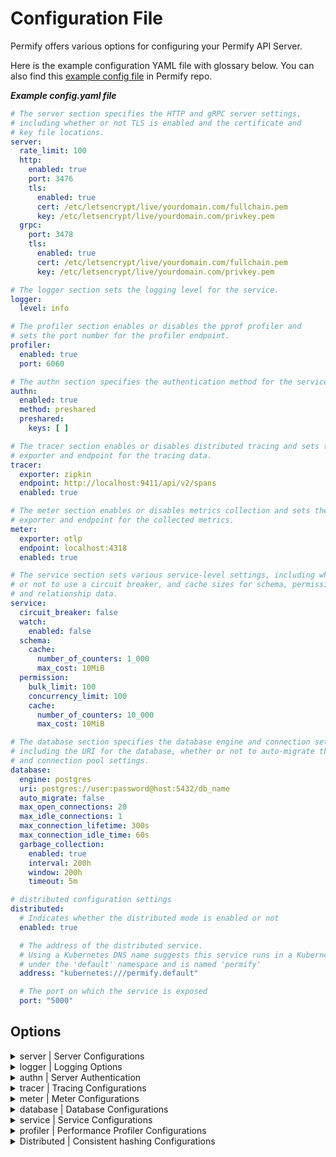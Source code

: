 # Configuration File

Permify offers various options for configuring your Permify API Server.

Here is the example configuration YAML file with glossary below. You can also find
this [example config file](https://github.com/Permify/permify/blob/master/example.config.yaml) in Permify repo.

***Example config.yaml file***

```yaml
# The server section specifies the HTTP and gRPC server settings,
# including whether or not TLS is enabled and the certificate and
# key file locations.
server:
  rate_limit: 100
  http:
    enabled: true
    port: 3476
    tls:
      enabled: true
      cert: /etc/letsencrypt/live/yourdomain.com/fullchain.pem
      key: /etc/letsencrypt/live/yourdomain.com/privkey.pem
  grpc:
    port: 3478
    tls:
      enabled: true
      cert: /etc/letsencrypt/live/yourdomain.com/fullchain.pem
      key: /etc/letsencrypt/live/yourdomain.com/privkey.pem

# The logger section sets the logging level for the service.
logger:
  level: info

# The profiler section enables or disables the pprof profiler and
# sets the port number for the profiler endpoint.
profiler:
  enabled: true
  port: 6060

# The authn section specifies the authentication method for the service.
authn:
  enabled: true
  method: preshared
  preshared:
    keys: [ ]

# The tracer section enables or disables distributed tracing and sets the
# exporter and endpoint for the tracing data.
tracer:
  exporter: zipkin
  endpoint: http://localhost:9411/api/v2/spans
  enabled: true

# The meter section enables or disables metrics collection and sets the
# exporter and endpoint for the collected metrics.
meter:
  exporter: otlp
  endpoint: localhost:4318
  enabled: true

# The service section sets various service-level settings, including whether
# or not to use a circuit breaker, and cache sizes for schema, permission,
# and relationship data.
service:
  circuit_breaker: false
  watch:
    enabled: false
  schema:
    cache:
      number_of_counters: 1_000
      max_cost: 10MiB
  permission:
    bulk_limit: 100
    concurrency_limit: 100
    cache:
      number_of_counters: 10_000
      max_cost: 10MiB

# The database section specifies the database engine and connection settings,
# including the URI for the database, whether or not to auto-migrate the database,
# and connection pool settings.
database:
  engine: postgres
  uri: postgres://user:password@host:5432/db_name
  auto_migrate: false
  max_open_connections: 20
  max_idle_connections: 1
  max_connection_lifetime: 300s
  max_connection_idle_time: 60s
  garbage_collection:
    enabled: true
    interval: 200h
    window: 200h
    timeout: 5m

# distributed configuration settings
distributed:
  # Indicates whether the distributed mode is enabled or not
  enabled: true

  # The address of the distributed service.
  # Using a Kubernetes DNS name suggests this service runs in a Kubernetes cluster
  # under the 'default' namespace and is named 'permify'
  address: "kubernetes:///permify.default"

  # The port on which the service is exposed
  port: "5000"

```

## Options

<details><summary>server | Server Configurations</summary>
<p>

#### Definition

Server options to run Permify. (`grpc` and `http` available for now.)

#### Structure

```
├── server
    ├── rate_limit
    ├── (`grpc` or `http`)
    │   ├── enabled
    │   ├── port
    │   └── tls
    │       ├── enabled
    │       ├── cert
    │       └── key
```

#### Glossary

| Required | Argument                  | Default | Description                                                         |
|----------|---------------------------|---------|---------------------------------------------------------------------|
| [ ]      | rate_limit                | 100     | the maximum number of requests the server should handle per second. |
| [x]      | [ server_type ]           | -       | server option type can either be `grpc` or `http`.                  |
| [ ]      | enabled (for server type) | true    | switch option for server.                                           |
| [x]      | port                      | -       | port that server run on.                                            |
| [x]      | tls                       | -       | transport layer security options.                                   |
| [ ]      | enabled (for tls)         | false   | switch option for tls                                               |
| [ ]      | cert                      | -       | tls certificate path.                                               |
| [ ]      | key                       | -       | tls key pat                                                         |

#### ENV

| Argument                  | ENV                               | Type         |
|---------------------------|-----------------------------------|--------------|
| rate_limit                | PERMIFY_RATE_LIMIT                | int          |
| grpc-port                 | PERMIFY_GRPC_PORT                 | string       |
| grpc-tls-enabled          | PERMIFY_GRPC_TLS_ENABLED          | boolean      |
| grpc-tls-key-path         | PERMIFY_GRPC_TLS_KEY_PATH         | string       |
| grpc-tls-cert-path        | PERMIFY_GRPC_TLS_CERT_PATH        | string       |
| http-enabled              | PERMIFY_HTTP_ENABLED              | boolean      |
| http-port                 | PERMIFY_HTTP_PORT                 | string       |
| http-tls-key-path         | PERMIFY_HTTP_TLS_KEY_PATH         | string       |
| http-tls-cert-path        | PERMIFY_HTTP_TLS_CERT_PATH        | string       |
| http-cors-allowed-origins | PERMIFY_HTTP_CORS_ALLOWED_ORIGINS | string array |
| http-cors-allowed-headers | PERMIFY_HTTP_CORS_ALLOWED_HEADERS | string array |

</p>
</details>

<details><summary>logger | Logging Options</summary>
<p>

#### Definition

Real time logs of authorization. Permify uses [zerolog] as a logger.

[zerolog]: https://github.com/rs/zerolog

#### Structure

```
├── logger
    ├── level
```

#### Glossary

| Required | Argument | Default | Description                                      |
|----------|----------|---------|--------------------------------------------------|
| [x]      | level    | info    | logger levels: `error`, `warn`, `info` , `debug` |
| [x]      | output   | text    | logger output: `json`, `text`                    |

#### ENV

| Argument   | ENV                | Type   |
|------------|--------------------|--------|
| log-level  | PERMIFY_LOG_LEVEL  | string |
| log-output | PERMIFY_LOG_OUTPUT | string |

</p>
</details>

<details><summary>authn | Server Authentication</summary>
<p>

#### Definition

You can choose to authenticate users to interact with Permify API.

There are 2 authentication method you can choose:

* [Pre Shared Keys](#pre-shared-keys)
* [OpenID Connect](#openid-connect)

#### Pre Shared Keys

On this method, you must provide a pre shared keys in order to identify yourself.

#### Structure

```
├── authn
|   ├── method
|   ├── enabled
|   ├── preshared
|       ├── keys
```

#### Glossary

| Required | Argument | Default | Description                                                                                                          |
|----------|----------|---------|----------------------------------------------------------------------------------------------------------------------|
| [x]      | method   | -       | Authentication method can be either `oidc` or `preshared`.                                                           |
| [ ]      | enabled  | true    | switch option authentication config                                                                                  |
| [x]      | keys     | -       | Private key/keys for server authentication. Permify does not provide this key, so it must be generated by the users. |

#### ENV

| Argument             | ENV                          | Type         |
|----------------------|------------------------------|--------------|
| authn-enabled        | PERMIFY_AUTHN_ENABLED        | boolean      |
| authn-method         | PERMIFY_AUTHN_METHOD         | string       |
| authn-preshared-keys | PERMIFY_AUTHN_PRESHARED_KEYS | string array |

#### OpenID Connect

Permify supports OpenID Connect (OIDC). OIDC provides an identity layer on top of OAuth 2.0 to address the shortcomings
of using OAuth 2.0 for establishing identity.

With this authentication method, you be able to integrate your existing Identity Provider (IDP) to validate JSON Web
Tokens (JWTs) using JSON Web Keys (JWKs). By doing so, only trusted tokens from the IDP will be accepted for
authentication.

#### Structure

```
├── authn
|   ├── method
|   ├── enabled
|   ├── oidc
|       ├── issuer
|       ├── audience
```

#### Glossary

| Required | Argument | Default | Description                                                                                                                                                                             |
|----------|----------|---------|-----------------------------------------------------------------------------------------------------------------------------------------------------------------------------------------|
| [x]      | method   | -       | Authentication method can be either `oidc` or `preshared`.                                                                                                                              |
| [ ]      | enabled  | false   | switch option authentication config                                                                                                                                                     |
| [x]      | audience | -       | The audience identifies the intended recipients of the token, typically the API or resource server. It ensures tokens are used only by the authorized party.                            |
| [x]      | issuer   | -       | This is the URL of the provider that is responsible for authenticating users. You will use this URL to discover information about the provider in step 1 of the authentication process. |

#### ENV

| Argument            | ENV                         | Type    |
|---------------------|-----------------------------|---------|
| authn-enabled       | PERMIFY_AUTHN_ENABLED       | boolean |
| authn-method        | PERMIFY_AUTHN_METHOD        | string  |
| authn-oidc-issuer   | PERMIFY_AUTHN_OIDC_ISSUER   | string  |
| authn-oidc-audience | PERMIFY_AUTHN_OIDC_AUDIENCE | string  |

</p>
</details>


<details><summary>tracer | Tracing Configurations</summary>
<p>

#### Definition

Permify integrated with [jaeger], [otlp], [signoz], and [zipkin] tacing tools to analyze performance and behavior of
your
authorization when using Permify.

#### Structure

```
├── tracer
|   ├── exporter
|   ├── endpoint
|   ├── enabled
|   ├── insecure
|   ├── urlpath
```

#### Glossary

| Required | Argument | Default | Description                                                                                                                   |
|----------|----------|---------|-------------------------------------------------------------------------------------------------------------------------------|
| [x]      | exporter | -       | Tracer exporter, the options are `jaeger`, `otlp`, `signoz`, and `zipkin`.                                                    |
| [x]      | endpoint | -       | export uri for tracing data.                                                                                                  |
| [ ]      | enabled  | false   | switch option for tracing.                                                                                                    |
| [ ]      | urlpath  |         | allows one to override the default URL path for otlp, used for sending traces. If unset, default ("/v1/traces") will be used. |
| [ ]      | insecure | false   | Whether to use HTTP instead of HTTPs for exporting the traces.                                                                |

#### ENV

| Argument        | ENV                     | Type    |
|-----------------|-------------------------|---------|
| tracer-enabled  | PERMIFY_TRACER_ENABLED  | boolean |
| tracer-exporter | PERMIFY_TRACER_EXPORTER | string  |
| tracer-endpoint | PERMIFY_TRACER_ENDPOINT | string  |
| tracer-urlpath  | PERMIFY_TRACER_URL_PATH | string  |
| tracer-insecure | PERMIFY_TRACER_INSECURE | boolean |

</p>
</details>

<details><summary>meter | Meter Configurations</summary>
<p>

#### Definition

Configuration for observing metrics; check count, cache check count and session information; Permify version, hostname,
os, arch.

#### Structure

```
├── meter
|   ├── exporter
|   ├── endpoint
|   ├── enabled
|   ├── insecure
|   ├── urlpath
```

#### Glossary

| Required | Argument | Default | Description                                                  |
|----------|----------|---------|--------------------------------------------------------------|
| [x]      | exporter | -       | [otpl](https://opentelemetry.io/docs/collector/) is default. |
| [x]      | endpoint | -       | export uri for metric observation                            |
| [ ]      | enabled  | true    | switch option for meter tracing.                             |

#### ENV

| Argument       | ENV                    | Type    |
|----------------|------------------------|---------|
| meter-enabled  | PERMIFY_METER_ENABLED  | boolean |
| meter-exporter | PERMIFY_METER_EXPORTER | string  |
| meter-endpoint | PERMIFY_METER_ENDPOINT | string  |
| meter-urlpath  | PERMIFY_METER_URL_PATH | string  |
| meter-insecure | PERMIFY_METER_INSECURE | boolean |

</p>
</details>

<details><summary>database | Database Configurations</summary>
<p>

#### Definition

Configurations for the database that points out where your want to store your authorization data (relation tuples,
audits, decision logs, authorization model)

#### Structure

```
├── database
|   ├── engine
|   ├── uri
|   ├── auto_migrate
|   ├── max_open_connections
|   ├── max_idle_connections
|   ├── max_connection_lifetime
|   ├── max_connection_idle_time
|   ├──garbage_collection
|       ├──enable: true
|       ├──interval: 3m
|       ├──timeout: 3m
|       ├──window: 720h
```

#### Glossary

| Required | Argument                        | Default | Description                                                                                                       |
|----------|---------------------------------|---------|-------------------------------------------------------------------------------------------------------------------|
| [x]      | engine                          | memory  | Data source. Permify supports **PostgreSQL**(`'postgres'`) for now. Contact with us for your preferred database.  |
| [x]      | uri                             | -       | Uri of your data source.                                                                                          |
| [ ]      | auto_migrate                    | true    | When its configured as false migrating flow won't work.                                                           |                                           
| [ ]      | max_open_connections            | 20      | Configuration parameter determines the maximum number of concurrent connections to the database that are allowed. |
| [ ]      | max_idle_connections            | 1       | Determines the maximum number of idle connections that can be held in the connection pool.                        |
| [ ]      | max_connection_lifetime         | 300s    | Determines the maximum lifetime of a connection in seconds.                                                       |                 
| [ ]      | max_connection_idle_time        | 60s     | Determines the maximum time in seconds that a connection can remain idle before it is closed.                     |                
| [ ]      | enable (for garbage collection) | false   | Switch option for garbage collection.                                                                             |               
| [ ]      | interval                        | 3m      | Determines the run period of a Garbage Collection operation.                                                      |              
| [ ]      | timeout                         | 3m      | Sets the duration of the Garbage Collection timeout.                                                              |             
| [ ]      | window                          | 720h    | Determines how much backward cleaning the Garbage Collection process will perform.                                |                     

#### ENV

| Argument                             | ENV                                          | Type     |
|--------------------------------------|----------------------------------------------|----------|
| database-engine                      | PERMIFY_DATABASE_ENGINE                      | string   |
| database-uri                         | PERMIFY_DATABASE_URI                         | string   |
| database-auto-migrate                | PERMIFY_DATABASE_AUTO_MIGRATE                | boolean  |
| database-max-open-connections        | PERMIFY_DATABASE_MAX_OPEN_CONNECTIONS        | int      |
| database-max-idle-connections        | PERMIFY_DATABASE_MAX_IDLE_CONNECTIONS        | int      |
| database-max-connection-lifetime     | PERMIFY_DATABASE_MAX_CONNECTION_LIFETIME     | duration |
| database-max-connection-idle-time    | PERMIFY_DATABASE_MAX_CONNECTION_IDLE_TIME    | duration |
| database-garbage-collection-enabled  | PERMIFY_DATABASE_GARBAGE_ENABLED             | boolean  |
| database-garbage-collection-interval | PERMIFY_DATABASE_GARBAGE_COLLECTION_INTERVAL | duration |
| database-garbage-collection-timeout  | PERMIFY_DATABASE_GARBAGE_COLLECTION_TIMEOUT  | duration |
| database-garbage-collection-window   | PERMIFY_DATABASE_GARBAGE_COLLECTION_WINDOW   | duration |

</p>
</details>

<details><summary>service | Service Configurations</summary>
<p>

#### Definition

Configurations for the permify service and how it should behave. You can configure the circuit breaker pattern,
configuration watcher, and service specific options for permission and schema services (rate limiting, concurrency
limiting, cache size).

#### Structure

```
├── service
|   ├── circuit_breaker
|   ├── watch:
|   |   ├── enabled
|   ├── schema:
|   |   ├── cache:
|   |   |   ├── number_of_counters
|   |   |   ├── max_cost
|   |   permission:
|   |   |   ├── bulk_limit
|   |   |   ├── concurrency_limit
|   |   |   ├── cache:
|   |   |   |   ├── number_of_counters
|   |   |   |   ├── max_cost
```

#### Glossary

| Required | Argument                        | Default | Description                                       |
|----------|---------------------------------|---------|---------------------------------------------------|
| [ ]      | circuit_breaker                 | false   | switch option to use the circuit breaker pattern. |
| [ ]      | watch                           | false   | switch option for configuration watcher.          |
| [ ]      | schema.cache.number_of_counters | 1_000   | number of counters for schema service.            |
| [ ]      | schema.cache.max_cost           | 10MiB   | max cost for schema cache.                        |
| [ ]      | permission.bulk_limit           | 100     | bulk operations limit for permission service.     |
| [ ]      | permission.concurrency_limit    | 100     | concurrency limit for permission service.         |
| [ ]      | permission.cache.max_cost       | 10MiB   | max cost for permission service.                  |

#### ENV

| Argument                                | ENV                                             | Type    |
|-----------------------------------------|-------------------------------------------------|---------|
| service-circuit-breaker                 | PERMIFY_SERVICE_CIRCUIT_BREAKER                 | boolean |
| service-watch-enabled                   | PERMIFY_SERVICE_WATCH_ENABLED                   | boolean |
| service-schema-cache-number-of-counters | PERMIFY_SERVICE_SCHEMA_CACHE_NUMBER_OF_COUNTERS | int     |
| service-schema-cache-max-cost           | PERMIFY_SERVICE_SCHEMA_CACHE_MAX_COST           | int     |
| service-permission-bulk-limit           | PERMIFY_SERVICE_PERMISSION_BULK_LIMIT           | int     |
| service-permission-concurrency-limit    | PERMIFY_SERVICE_PERMISSION_CONCURRENCY_LIMIT    | int     |
| service-permission-cache-max-cost       | PERMIFY_SERVICE_PERMISSION_CACHE_MAX_COST       | int     |

</p>
</details>

<details><summary>profiler | Performance Profiler Configurations</summary>
<p>

#### Definition

pprof is a performance profiler for Go programs. It allows developers to analyze and understand the performance
characteristics of their code by generating detailed profiles of program execution

#### Structure

```
├── profiler
|   ├── enabled
|   ├── port
```

#### Glossary

| Required | Argument | Default | Description                                   |
|----------|----------|---------|-----------------------------------------------|
| [ ]      | enabled  | true    | switch option for profiler.                   |
| [x]      | port     | -       | port that profiler runs on *(default: 6060)*. |

#### ENV

| Argument         | ENV                      | Type    |
|------------------|--------------------------|---------|
| profiler-enabled | PERMIFY_PROFILER_ENABLED | boolean |
| profiler-port    | PERMIFY_PROFILER_PORT    | string  |

</p>
</details>

<details><summary>Distributed | Consistent hashing Configurations</summary>
<p>

#### Definition

A consistent hashing ring ensures data distribution that minimizes reorganization when nodes are added or removed,
improving scalability and performance in distributed systems."

#### Structure

```
├── distributed
|   ├── enabled
|   ├── address
|   ├── port
```

#### Glossary

| Required | Argument | Default | Description                          |
|----------|----------|---------|--------------------------------------|
| [x]      | enabled  | false   | switch option for distributed.       |
| []       | address  | -       | address of the distributed service   |
| []       | port     | 5000    | port on which the service is exposed |

#### ENV

| Argument            | ENV                         | Type    |
|---------------------|-----------------------------|---------|
| distributed-enabled | PERMIFY_DISTRIBUTED_ENABLED | boolean |
| distributed-address | PERMIFY_DISTRIBUTED_ADDRESS | string  |
| distributed-port    | PERMIFY_DISTRIBUTED_PORT    | string  |

</p>
</details>

[jaeger]: https://www.jaegertracing.io/

[otlp]: https://opentelemetry.io/

[zipkin]: https://zipkin.io/

[signoz]: https://signoz.io/
